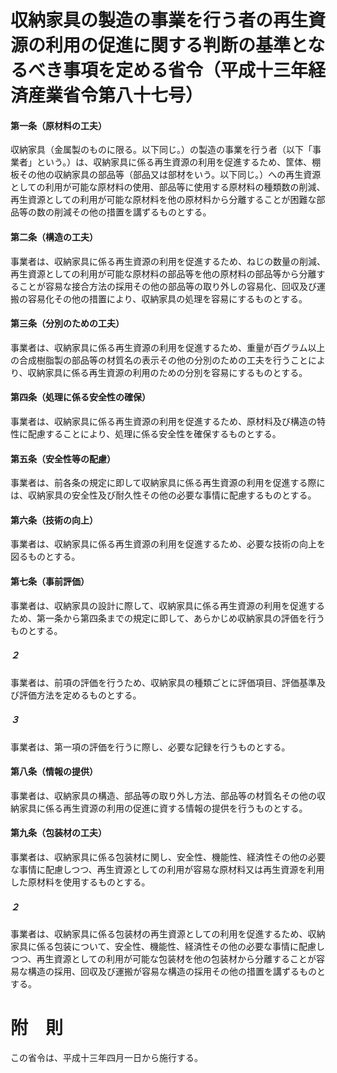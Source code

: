 # 収納家具の製造の事業を行う者の再生資源の利用の促進に関する判断の基準となるべき事項を定める省令（平成十三年経済産業省令第八十七号）
#### 第一条（原材料の工夫）
収納家具（金属製のものに限る。以下同じ。）の製造の事業を行う者（以下「事業者」という。）は、収納家具に係る再生資源の利用を促進するため、筐体、棚板その他の収納家具の部品等（部品又は部材をいう。以下同じ。）への再生資源としての利用が可能な原材料の使用、部品等に使用する原材料の種類数の削減、再生資源としての利用が可能な原材料を他の原材料から分離することが困難な部品等の数の削減その他の措置を講ずるものとする。
#### 第二条（構造の工夫）
事業者は、収納家具に係る再生資源の利用を促進するため、ねじの数量の削減、再生資源としての利用が可能な原材料の部品等を他の原材料の部品等から分離することが容易な接合方法の採用その他の部品等の取り外しの容易化、回収及び運搬の容易化その他の措置により、収納家具の処理を容易にするものとする。
#### 第三条（分別のための工夫）
事業者は、収納家具に係る再生資源の利用を促進するため、重量が百グラム以上の合成樹脂製の部品等の材質名の表示その他の分別のための工夫を行うことにより、収納家具に係る再生資源の利用のための分別を容易にするものとする。
#### 第四条（処理に係る安全性の確保）
事業者は、収納家具に係る再生資源の利用を促進するため、原材料及び構造の特性に配慮することにより、処理に係る安全性を確保するものとする。
#### 第五条（安全性等の配慮）
事業者は、前各条の規定に即して収納家具に係る再生資源の利用を促進する際には、収納家具の安全性及び耐久性その他の必要な事情に配慮するものとする。
#### 第六条（技術の向上）
事業者は、収納家具に係る再生資源の利用を促進するため、必要な技術の向上を図るものとする。
#### 第七条（事前評価）
事業者は、収納家具の設計に際して、収納家具に係る再生資源の利用を促進するため、第一条から第四条までの規定に即して、あらかじめ収納家具の評価を行うものとする。
##### ２
事業者は、前項の評価を行うため、収納家具の種類ごとに評価項目、評価基準及び評価方法を定めるものとする。
##### ３
事業者は、第一項の評価を行うに際し、必要な記録を行うものとする。
#### 第八条（情報の提供）
事業者は、収納家具の構造、部品等の取り外し方法、部品等の材質名その他の収納家具に係る再生資源の利用の促進に資する情報の提供を行うものとする。
#### 第九条（包装材の工夫）
事業者は、収納家具に係る包装材に関し、安全性、機能性、経済性その他の必要な事情に配慮しつつ、再生資源としての利用が容易な原材料又は再生資源を利用した原材料を使用するものとする。
##### ２
事業者は、収納家具に係る包装材の再生資源としての利用を促進するため、収納家具に係る包装について、安全性、機能性、経済性その他の必要な事情に配慮しつつ、再生資源としての利用が可能な包装材を他の包装材から分離することが容易な構造の採用、回収及び運搬が容易な構造の採用その他の措置を講ずるものとする。
# 附　則
この省令は、平成十三年四月一日から施行する。
